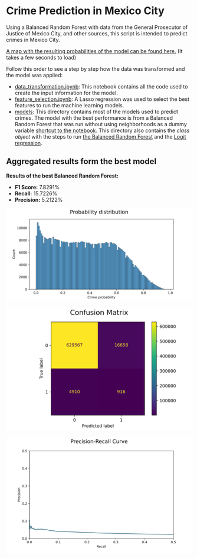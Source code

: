 # Crime Prediction in Mexico City

Using a Balanced Random Forest with data from the General Prosecutor of Justice of Mexico City, and other sources, this script is intended to predict crimes in Mexico City. 

[A map with the resulting probabilities of the model can be found here.](http://fjmadrigal.pythonanywhere.com/) (It takes a few seconds to load)

Follow this order to see a step by step how the data was transformed and the model was applied:

- [data_transformation.ipynb](https://github.com/madrigal2090/crime_prediction/blob/main/data_transformation.ipynb): This notebook contains all the code used to create the input information for the model.
- [feature_selection.ipynb](https://github.com/madrigal2090/crime_prediction/blob/main/feature_selection.ipynb): A Lasso regression was used to select the best features to run the machine learning models.
- [models](https://github.com/madrigal2090/crime_prediction/tree/main/models): This directory contains most of the models used to predict crimes. The model with the best performance is from a Balanced Random Forest that was run without using neighborhoods as a dummy variable [shortcut to the notebook](https://github.com/madrigal2090/crime_prediction/blob/main/models/modelo_RF_crimenes-col-non_dummies.ipynb). This directory also contains the *class object* with the steps to run [the Balanced Random Forest](https://github.com/madrigal2090/crime_prediction/blob/main/models/apply_brf.py) and the [Logit regression](https://github.com/madrigal2090/crime_prediction/blob/main/models/apply_logistic.py).

## Aggregated results form the best model

**Results of the best Balanced Random Forest:**

   - **F1 Score:** 7.8291%
   - **Recall:** 15.7226%
   - **Precision:** 5.2122%

![Distribution of predicted probabilities](https://github.com/madrigal2090/crime_prediction/blob/main/figures/prob_dist_.svg)

![Confusion matrix](https://github.com/madrigal2090/crime_prediction/blob/main/figures/conf_matrix_.svg)

![Precision-Recall curve](https://github.com/madrigal2090/crime_prediction/blob/main/figures/precision_recall_.svg)
